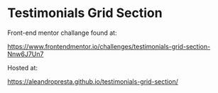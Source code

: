 # Testimonials Grid Section
Front-end mentor challange found at: 

https://www.frontendmentor.io/challenges/testimonials-grid-section-Nnw6J7Un7

Hosted at:

https://aleandropresta.github.io/testimonials-grid-section/
